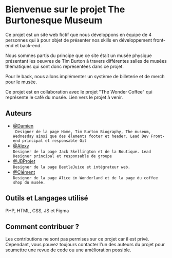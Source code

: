 
# Bienvenue sur le projet The Burtonesque Museum

Ce projet est un site web fictif que nous développons en équipe de 4 personnes qui à pour objet de présenter nos skills en développement front-end et back-end. 

Nous sommes partis du principe que ce site était un musée physique présentant les oeuvres de Tim Burton à travers différentes salles de musées thématiques qui sont donc représentées dans ce projet. 

Pour le back, nous allons implémenter un système de billeterie et de merch pour le musée.

Ce projet est en collaboration avec le projet "The Wonder Coffee" qui représente le café du musée. Lien vers le projet à venir.


## Auteurs

- [@Damien](https://github.com/PlantBasedStudio)  
``` Designer de la page Home, Tim Burton Biography, The museum, Wednesday ainsi que des élements footer et header. Lead Dev Front-end principal et responsable Git```
- [@Alexy](https://github.com/AlexisDelplace)  
``` Designer de la page Jack Skellington et de la Boutique. Lead Designer principal et responsable de groupe ```
- [@JBProjet](https://github.com/JBVictuspapy)  
``` Designer de la page BeetleJuice et intégrateur web. ```
- [@Clément](https://github.com/NHBakli)  
``` Designer de la page Alice in Wonderland et de la page du coffee shop du musée. ```


## Outils et Langages utilisé

PHP, HTML, CSS, JS et Figma



## Comment contribuer ?

Les contributions ne sont pas permises sur ce projet car il est privé. Cependant, vous pouvez toujours contacter l'un des auteurs du projet pour soumettre une revue de code ou une amélioration possible.
